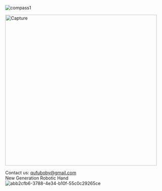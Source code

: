 ![compass1](https://user-images.githubusercontent.com/46214170/214790809-ffbf5bbb-534b-450d-a4b0-914d689f6fad.png)

<img width="480" alt="Capture" src="https://user-images.githubusercontent.com/46214170/214755356-f754cc4d-161e-4035-9ba4-cc45d272ed51.PNG">

Contact us:  qufuboby@gmail.com <br />
New Generation Robotic Hand
![abb2cfb6-3788-4e34-b10f-55c0c29265ce](https://user-images.githubusercontent.com/46214170/214634308-0752a796-a163-4229-85e5-749729c63e51.png)

